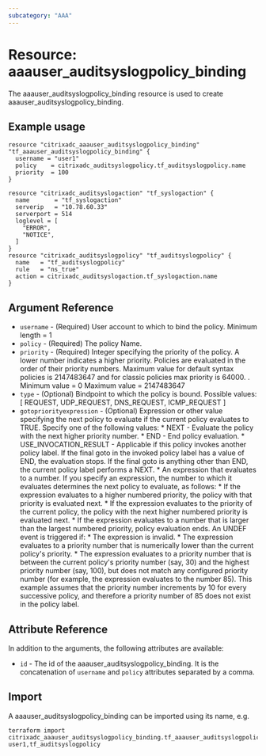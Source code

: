 ```yaml
---
subcategory: "AAA"
---
```


# Resource: aaauser_auditsyslogpolicy_binding

The aaauser_auditsyslogpolicy_binding resource is used to create aaauser_auditsyslogpolicy_binding.


## Example usage

```hcl
resource "citrixadc_aaauser_auditsyslogpolicy_binding" "tf_aaauser_auditsyslogpolicy_binding" {
  username = "user1"
  policy    = citrixadc_auditsyslogpolicy.tf_auditsyslogpolicy.name
  priority  = 100
}

resource "citrixadc_auditsyslogaction" "tf_syslogaction" {
  name       = "tf_syslogaction"
  serverip   = "10.78.60.33"
  serverport = 514
  loglevel = [
    "ERROR",
    "NOTICE",
  ]
}
resource "citrixadc_auditsyslogpolicy" "tf_auditsyslogpolicy" {
  name   = "tf_auditsyslogpolicy"
  rule   = "ns_true"
  action = citrixadc_auditsyslogaction.tf_syslogaction.name
}
```


## Argument Reference

* `username` - (Required) User account to which to bind the policy. Minimum length =  1
* `policy` - (Required) The policy Name.
* `priority` - (Required) Integer specifying the priority of the policy.  A lower number indicates a higher priority. Policies are evaluated in the order of their priority numbers. Maximum value for default syntax policies is 2147483647 and for classic policies max priority is 64000. . Minimum value =  0 Maximum value =  2147483647
* `type` - (Optional) Bindpoint to which the policy is bound. Possible values: [ REQUEST, UDP_REQUEST, DNS_REQUEST, ICMP_REQUEST ]
* `gotopriorityexpression` - (Optional) Expression or other value specifying the next policy to evaluate if the current policy evaluates to TRUE.  Specify one of the following values: * NEXT - Evaluate the policy with the next higher priority number. * END - End policy evaluation. * USE_INVOCATION_RESULT - Applicable if this policy invokes another policy label. If the final goto in the invoked policy label has a value of END, the evaluation stops. If the final goto is anything other than END, the current policy label performs a NEXT. * An expression that evaluates to a number. If you specify an expression, the number to which it evaluates determines the next policy to evaluate, as follows: *  If the expression evaluates to a higher numbered priority, the policy with that priority is evaluated next. * If the expression evaluates to the priority of the current policy, the policy with the next higher numbered priority is evaluated next. * If the expression evaluates to a number that is larger than the largest numbered priority, policy evaluation ends. An UNDEF event is triggered if: * The expression is invalid. * The expression evaluates to a priority number that is numerically lower than the current policy's priority. * The expression evaluates to a priority number that is between the current policy's priority number (say, 30) and the highest priority number (say, 100), but does not match any configured priority number (for example, the expression evaluates to the number 85). This example assumes that the priority number increments by 10 for every successive policy, and therefore a priority number of 85 does not exist in the policy label.


## Attribute Reference

In addition to the arguments, the following attributes are available:

* `id` - The id of the aaauser_auditsyslogpolicy_binding. It is the concatenation of  `username` and `policy` attributes separated by a comma.


## Import

A aaauser_auditsyslogpolicy_binding can be imported using its name, e.g.

```shell
terraform import citrixadc_aaauser_auditsyslogpolicy_binding.tf_aaauser_auditsyslogpolicy_binding user1,tf_auditsyslogpolicy
```
